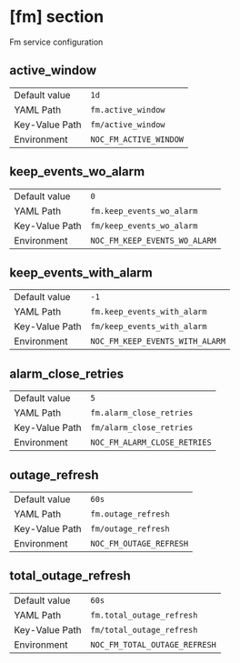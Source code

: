 # [fm] section

Fm service configuration

## active_window

|                |                        |
| -------------- | ---------------------- |
| Default value  | `1d`                   |
| YAML Path      | `fm.active_window`     |
| Key-Value Path | `fm/active_window`     |
| Environment    | `NOC_FM_ACTIVE_WINDOW` |

## keep_events_wo_alarm

|                |                               |
| -------------- | ----------------------------- |
| Default value  | `0`                           |
| YAML Path      | `fm.keep_events_wo_alarm`     |
| Key-Value Path | `fm/keep_events_wo_alarm`     |
| Environment    | `NOC_FM_KEEP_EVENTS_WO_ALARM` |

## keep_events_with_alarm

|                |                                 |
| -------------- | ------------------------------- |
| Default value  | `-1`                            |
| YAML Path      | `fm.keep_events_with_alarm`     |
| Key-Value Path | `fm/keep_events_with_alarm`     |
| Environment    | `NOC_FM_KEEP_EVENTS_WITH_ALARM` |

## alarm_close_retries

|                |                              |
| -------------- | ---------------------------- |
| Default value  | `5`                          |
| YAML Path      | `fm.alarm_close_retries`     |
| Key-Value Path | `fm/alarm_close_retries`     |
| Environment    | `NOC_FM_ALARM_CLOSE_RETRIES` |

## outage_refresh

|                |                         |
| -------------- | ----------------------- |
| Default value  | `60s`                   |
| YAML Path      | `fm.outage_refresh`     |
| Key-Value Path | `fm/outage_refresh`     |
| Environment    | `NOC_FM_OUTAGE_REFRESH` |

## total_outage_refresh

|                |                               |
| -------------- | ----------------------------- |
| Default value  | `60s`                         |
| YAML Path      | `fm.total_outage_refresh`     |
| Key-Value Path | `fm/total_outage_refresh`     |
| Environment    | `NOC_FM_TOTAL_OUTAGE_REFRESH` |
